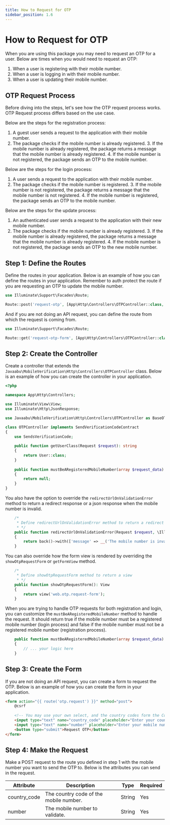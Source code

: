 ```yaml
---
title: How to Request for OTP
sidebar_position: 1.6
---
```


# How to Request for OTP
When you are using this package you may need to request an OTP for a user. Below are times when you would need to request an OTP:
1. When a user is registering with their mobile number.
2. When a user is logging in with their mobile number.
3. When a user is updating their mobile number.

## OTP Request Process
Before diving into the steps, let's see how the OTP request process works. OTP Request process differs based on the use case. 

Below are the steps for the registration process:
1. A guest user sends a request to the application with their mobile number.
2. The package checks if the mobile number is already registered.
    3. If the mobile number is already registered, the package returns a message that the mobile number is already registered.
    4. If the mobile number is not registered, the package sends an OTP to the mobile number.

Below are the steps for the login process:
1. A user sends a request to the application with their mobile number.
2. The package checks if the mobile number is registered.
    3. If the mobile number is not registered, the package returns a message that the mobile number is not registered.
    4. If the mobile number is registered, the package sends an OTP to the mobile number.

Below are the steps for the update process:
1. An authenticated user sends a request to the application with their new mobile number.
2. The package checks if the mobile number is already registered.
    3. If the mobile number is already registered, the package returns a message that the mobile number is already registered.
    4. If the mobile number is not registered, the package sends an OTP to the new mobile number.

## Step 1: Define the Routes
Define the routes in your application. Below is an example of how you can define the routes in your application. Remember to auth protect the route if you are requesting an OTP to update the mobile number.

```php
use Illuminate\Support\Facades\Route;

Route::post('request-otp', [App\Http\Controllers\OTPController::class, 'requestVerificationCode'])->name('otp.request');
```

And if you are not doing an API request, you can define the route from which the request is coming from.

```php
use Illuminate\Support\Facades\Route;

Route::get('request-otp-form', [App\Http\Controllers\OTPController::class, 'showOtpRequestForm'])->name('otp.request.show');
```

## Step 2: Create the Controller
Create a controller that extends the `Javaabu\MobileVerification\Http\Controllers\OTPController` class. Below is an example of how you can create the controller in your application.

```php
<?php

namespace App\Http\Controllers;

use Illuminate\View\View;
use Illuminate\Http\JsonResponse;

use Javaabu\MobileVerification\Http\Controllers\OTPController as BaseOTPController;use Javaabu\SmsNotifications\Notifications\SendsSms;

class OTPController implements SendVerificationCodeContract
{
    use SendsVerificationCode;
    
    public function getUserClass(Request $request): string
    {
        return User::class;
    }    
    
    public function mustBeARegisteredMobileNumber(array $request_data): ?bool
    {
        return null;
    }
}
```

You also have the option to override the `redirectUrlOnValidationError` method to return a redirect response or a json response when the mobile number is invalid.

```php
    /*
     * Define redirectUrlOnValidationError method to return a redirect response or a json response
     * */
    public function redirectUrlOnValidationError(Request $request, \Illuminate\Validation\Validator $validator): RedirectResponse|JsonResponse|View
    {
        return back()->with(['message' => __('The mobile number is invalid')]);
    }
```

You can also override how the form view is rendered by overriding the `showOtpRequestForm` or `getFormView` method.

```php
    /*
     * Define showOtpRequestForm method to return a view
     * */
    public function showOtpRequestForm(): View
    {
        return view('web.otp.request-form');
    }
```

When you are trying to handle OTP requests for both registration and login, you can customize the `mustBeARegisteredMobileNumber` method to handle the request.
It should return true if the mobile number must be a registered mobile number (login process) and false if the mobile number must not be a registered mobile number (registration process).
```php
    public function mustBeARegisteredMobileNumber(array $request_data): bool
    {
        // ... your logic here
    }
```

## Step 3: Create the Form

If you are not doing an API request, you can create a form to request the OTP. Below is an example of how you can create the form in your application.

```html
<form action="{{ route('otp.request') }}" method="post">
    @csrf
    
    <!-- You may use your own select, and the country codes form the Countries enum provided by the package -->
    <input type="text" name="country_code" placeholder="Enter your country code">
    <input type="text" name="number" placeholder="Enter your mobile number">
    <button type="submit">Request OTP</button>
</form>
```

## Step 4: Make the Request
Make a POST request to the route you defined in step 1 with the mobile number you want to send the OTP to. Below is the attributes you can send in the request.

| Attribute | Description | Type   | Required |
| --- | --- |--------| --- |
| country_code | The country code of the mobile number. | String | Yes |
| number | The mobile number to validate. | String | Yes |


